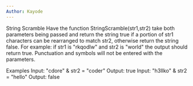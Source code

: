 ```yaml
---
Author: Kayode
---
```


String Scramble
Have the function StringScramble(str1,str2) take both parameters being passed and return the string true if a portion of str1 characters can be rearranged to match str2, otherwise return the string false. For example: if str1 is "rkqodlw" and str2 is "world" the output should return true. Punctuation and symbols will not be entered with the parameters.

Examples
Input: "cdore" & str2 = "coder"
Output: true
Input: "h3llko" & str2 = "hello"
Output: false